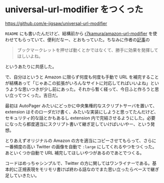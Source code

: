 # universal-url-modifier をつくった

https://github.com/e-jigsaw/universal-url-modifier

`README` にも書いたんだけど、結構前から [r7kamura/amazon-url-modifier](https://github.com/r7kamura/amazon-url-modifier) を使わせてもらっていて、便利だなー、とおもっていた。ちなみに作者の[記事](http://r7kamura.hatenablog.com/entry/2014/08/04/150113)の

> ブックマークレットを押せば動くとかではなくて、勝手に効果を発揮してほしいよね。

というあたりに共感した。

で、自分はというと Amazon に限らず何度も何度も手動で URL を補完することが結構あって「じゃあこの拡張がいろんなサイトに対応してればいいよね」というような思いつきが少し前にあった。それから暫く経って、今日ふと作ろうと思い立ってつくった。吉日だ。

最初は AutoPager みたいにどっかに中央集権的なスクリプトサーバを置いて、extension はそのローダだけ書く、みたいな実装にしようと思ってたんだけど、セキュリティ的な話とかもあるし extension 内で完結させるようにした。必要になったら都度適当にスクリプト書いて継ぎ足していけばいいやー、という発想。

とりあえずオリジナルの Amazon の方を適当にコピーさせてもらって、さらに一番頻度の高い Twitter の画像を自動で `:large` にしてくれるやつをつくった。あといくつか自動で URL 補完してほしいやつがあるのであとでつくる。

コードはめっちゃシンプルで、Twitter の方に関してはワンライナーである。基本的に正規表現をモリモリ書けば終わる話なのでまた思い立ったらベースで継ぎ足していきたい。
